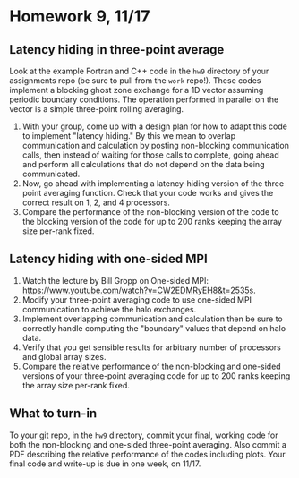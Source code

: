 # Homework 9, 11/17

## Latency hiding in three-point average

Look at the example Fortran and C++ code in the `hw9` directory of your assignments repo (be sure to pull from the `work` repo!). These codes implement a blocking ghost zone exchange for a 1D vector assuming periodic boundary conditions. The operation performed in parallel on the vector is a simple three-point rolling averaging.

1. With your group, come up with a design plan for how to adapt this code to implement "latency hiding." By this we mean to overlap communication and calculation by posting non-blocking communication calls, then instead of waiting for those calls to complete, going ahead and perform all calculations that do not depend on the data being communicated.
2. Now, go ahead with implementing a latency-hiding version of the three point averaging function. Check that your code works and gives the correct result on 1, 2, and 4 processors.
3. Compare the performance of the non-blocking version of the code to the blocking version of the code for up to 200 ranks keeping the array size per-rank fixed. 

## Latency hiding with one-sided MPI 

1. Watch the lecture by Bill Gropp on One-sided MPI: <https://www.youtube.com/watch?v=CW2EDMRyEH8&t=2535s>. 
2. Modify your three-point averaging code to use one-sided MPI communication to achieve the halo exchanges.
3. Implement overlapping communication and calculation then be sure to correctly handle computing the "boundary" values that depend on halo data.
4. Verify that you get sensible results for arbitrary number of processors and global array sizes.
5. Compare the relative performance of the non-blocking and one-sided versions of your three-point averaging code for up to 200 ranks keeping the array size per-rank fixed. 

## What to turn-in

To your git repo, in the `hw9` directory, commit your final, working code for both the non-blocking and one-sided three-point averaging. Also commit a PDF describing the relative performance of the codes including plots. Your final code and write-up is due in one week, on 11/17.
